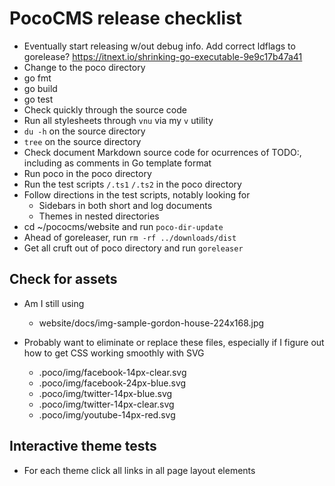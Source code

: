 # PocoCMS release checklist

* Eventually start releasing w/out debug info. Add correct ldflags to gorelease? https://itnext.io/shrinking-go-executable-9e9c17b47a41
* Change to the poco directory
* go fmt
* go build
* go test
* Check quickly through the source code
* Run all stylesheets through `vnu` via my `v` utility
* `du -h` on the source directory
* `tree` on the source directory
* Check document Markdown source code for ocurrences of TODO:, 
including as comments in Go template format
* Run poco in the poco directory
* Run the test scripts `/.ts1` `/.ts2` in the poco directory
* Follow directions in the test scripts, notably looking for
  - Sidebars in both short and log documents
  - Themes in nested directories
* cd ~/pococms/website and run `poco-dir-update`
* Ahead of goreleaser, run `rm -rf ../downloads/dist`
* Get all cruft out of poco directory and run `goreleaser`
## Check for assets
* Am I still using
  - website/docs/img-sample-gordon-house-224x168.jpg

* Probably want to eliminate or replace these files, especially if I figure out how to get CSS working smoothly with SVG
	- .poco/img/facebook-14px-clear.svg
	- .poco/img/facebook-24px-blue.svg
	- .poco/img/twitter-14px-blue.svg
	- .poco/img/twitter-14px-clear.svg
	- .poco/img/youtube-14px-red.svg


## Interactive theme tests
* For each theme click all links in all page layout elements

